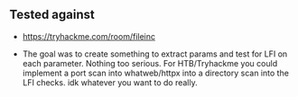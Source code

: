 ## Tested against 
- https://tryhackme.com/room/fileinc

- The goal was to create something to extract params and test for LFI on each parameter.
Nothing too serious. For HTB/Tryhackme you could implement a port scan into whatweb/httpx into a directory scan into the LFI checks. idk whatever you want to do really.
